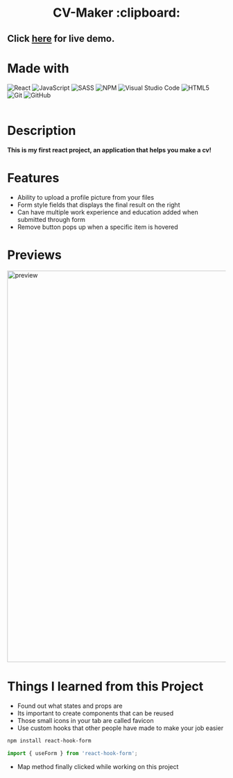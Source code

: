 
<h1 align="center"> CV-Maker :clipboard: </h1>  



## Click [here](https://kkapkane.github.io/cv-project/) for live demo.

# Made with

![React](https://img.shields.io/badge/react-%2320232a.svg?style=for-the-badge&logo=react&logoColor=%2361DAFB)
![JavaScript](https://img.shields.io/badge/javascript-%23323330.svg?style=for-the-badge&logo=javascript&logoColor=%23F7DF1E)
![SASS](https://img.shields.io/badge/SASS-hotpink.svg?style=for-the-badge&logo=SASS&logoColor=white)
![NPM](https://img.shields.io/badge/NPM-%23000000.svg?style=for-the-badge&logo=npm&logoColor=white)
![Visual Studio Code](https://img.shields.io/badge/Visual%20Studio%20Code-0078d7.svg?style=for-the-badge&logo=visual-studio-code&logoColor=white)
![HTML5](https://img.shields.io/badge/html5-%23E34F26.svg?style=for-the-badge&logo=html5&logoColor=white)
![Git](https://img.shields.io/badge/git-%23F05033.svg?style=for-the-badge&logo=git&logoColor=white)
![GitHub](https://img.shields.io/badge/github-%23121011.svg?style=for-the-badge&logo=github&logoColor=white)
<br>
<br>



# Description

<h4>This is my first react project, an application that helps you make a cv!  </h4>

<h2> </h2>

# Features
- Ability to upload a profile picture from your files
- Form style fields that displays the final result on the right
- Can have multiple work experience and education added  when submitted through form 
- Remove button pops up when a specific item is hovered


# Previews

<img src="https://s9.gifyu.com/images/cvMaker.png" alt="preview" width="900">



# Things I learned from this Project

* Found out what states and props are
* Its important to create components that can be reused
* Those small icons in your tab are called favicon
* Use custom hooks that other people have made to make your job easier
```bash
npm install react-hook-form
```
```js
import { useForm } from 'react-hook-form';
```
* Map method finally clicked while working on this project

